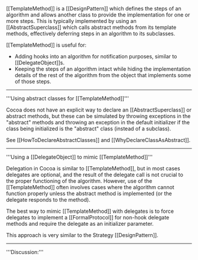 

[[TemplateMethod]] is a [[DesignPattern]] which defines the steps of an algorithm and allows another class to provide the implementation for one or more steps.  This is typically implemented by using an [[AbstractSuperclass]] which calls abstract methods from its template methods, effectively deferring steps in an algorithm to its subclasses.

[[TemplateMethod]] is useful for:


* Adding hooks into an algorithm for notification purposes, similar to [[DelegateObject]]<nowiki/>s.
* Keeping the steps of an algorithm intact while hiding the implementation details of the rest of the algorithm from the object that implements some of those steps.


----
'''Using abstract classes for [[TemplateMethod]]'''

Cocoa does not have an explicit way to declare an [[AbstractSuperclass]] or abstract methods, but these can be simulated by throwing exceptions in the "abstract" methods and throwing an exception in the default initializer if the class being initialized is the "abstract" class (instead of a subclass).  

See [[HowToDeclareAbstractClasses]] and [[WhyDeclareClassAsAbstract]].

----
'''Using a [[DelegateObject]] to mimic [[TemplateMethod]]'''

Delegation in Cocoa is similar to [[TemplateMethod]], but in most cases delegates are optional, and the result of the delegate call is not crucial to the proper functioning of the algorithm. However, use of the [[TemplateMethod]] often involves cases where the algorithm cannot function properly unless the abstract method is implemented (or the delegate responds to the method).

The best way to mimic [[TemplateMethod]] with delegates is to force delegates to implement a [[FormalProtocol]] for non-hook delegate methods and require the delegate as an initializer parameter. 

This approach is very similar to the Strategy [[DesignPattern]].

----
'''Discussion:'''